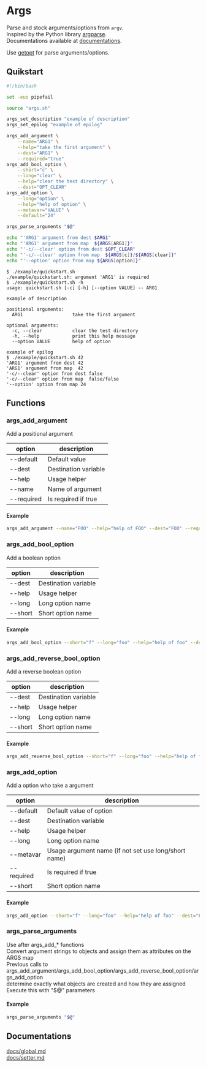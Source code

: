 # Args

Parse and stock arguments/options from `argv`.  
Inspired by the Python library [argparse](https://python.readthedocs.io/en/latest/library/argparse.html).  
Documentations available at [documentations](#documentations).

Use [getopt](https://www.man7.org/linux/man-pages/man1/getopt.1.html) for parse arguments/options.

## Quikstart

```bash
#!/bin/bash

set -euo pipefail

source "args.sh"

args_set_description "example of description"
args_set_epilog "example of epilog"

args_add_argument \
    --name="ARG1" \
    --help="take the first argument" \
    --dest="ARG1" \
    --required="true"
args_add_bool_option \
    --short="c" \
    --long="clear" \
    --help="clear the test directory" \
    --dest="OPT_CLEAR"
args_add_option \
    --long="option" \
    --help="help of option" \
    --metavar="VALUE" \
    --default="24"

args_parse_arguments "$@"

echo "'ARG1' argument from dest $ARG1"
echo "'ARG1' argument from map  ${ARGS[ARG1]}"
echo "'-c/--clear' option from dest $OPT_CLEAR"
echo "'-c/--clear' option from map  ${ARGS[c]}/${ARGS[clear]}"
echo "'--option' option from map ${ARGS[option]}"
```

```
$ ./example/quickstart.sh
./example/quickstart.sh: argument 'ARG1' is required
$ ./example/quickstart.sh -h
usage: quickstart.sh [-c] [-h] [--option VALUE] -- ARG1

example of description

positional arguments:
  ARG1                  take the first argument

optional arguments:
  -c, --clear           clear the test directory
  -h, --help            print this help message
  --option VALUE        help of option

example of epilog
$ ./example/quickstart.sh 42
'ARG1' argument from dest 42
'ARG1' argument from map  42
'-c/--clear' option from dest false
'-c/--clear' option from map  false/false
'--option' option from map 24
```

## Functions

### args_add_argument

Add a positional argument

|option|description|
|---|---|
|--default|Default value|
|--dest|Destination variable|
|--help|Usage helper|
|--name|Name of argument|
|--required|Is required if true|

#### Example

```bash
args_add_argument --name="FOO" --help="help of FOO" --dest="FOO" --required="true"
```

### args_add_bool_option

Add a boolean option

|option|description|
|---|---|
|--dest|Destination variable|
|--help|Usage helper|
|--long|Long option name|
|--short|Short option name|

#### Example

```bash
args_add_bool_option --short="f" --long="foo" --help="help of foo" --dest="FOO"
```

### args_add_reverse_bool_option

Add a reverse boolean option

|option|description|
|---|---|
|--dest|Destination variable|
|--help|Usage helper|
|--long|Long option name|
|--short|Short option name|

#### Example

```bash
args_add_reverse_bool_option --short="f" --long="foo" --help="help of foo" --dest="FOO"
```

### args_add_option

Add a option who take a argument

|option|description|
|---|---|
|--default|Default value of option|
|--dest|Destination variable|
|--help|Usage helper|
|--long|Long option name|
|--metavar|Usage argument name (if not set use long/short name)|
|--required|Is required if true|
|--short|Short option name|

#### Example

```bash
args_add_option --short="f" --long="foo" --help="help of foo" --dest="FOO"
```

### args_parse_arguments

Use after args_add_* functions  
Convert argument strings to objects and assign them as attributes on the ARGS map  
Previous calls to args_add_argument/args_add_bool_option/args_add_reverse_bool_option/args_add_option  
determine exactly what objects are created and how they are assigned  
Execute this with "$@" parameters

#### Example

```bash
args_parse_arguments "$@"
```

## Documentations

[docs/global.md](docs/global.md)  
[docs/setter.md](docs/setter.md)